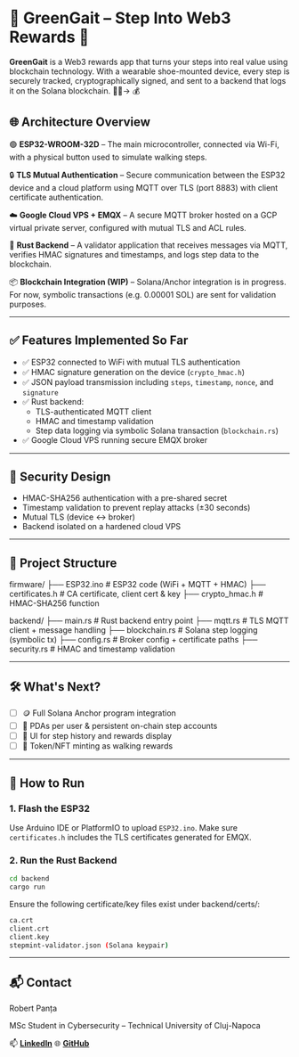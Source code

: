 # 🍃 GreenGait – Step Into Web3 Rewards 🍃

**GreenGait** is a Web3 rewards app that turns your steps into real value using blockchain technology. With a wearable shoe-mounted device, every step is securely tracked, cryptographically signed, and sent to a backend that logs it on the Solana blockchain. 🚶‍♂️→ 💰

## 🌐 Architecture Overview

🟢 **ESP32-WROOM-32D** – The main microcontroller, connected via Wi-Fi, with a physical button used to simulate walking steps.

🔒 **TLS Mutual Authentication** – Secure communication between the ESP32 device and a cloud platform using MQTT over TLS (port 8883) with client certificate authentication.

☁️ **Google Cloud VPS + EMQX** – A secure MQTT broker hosted on a GCP virtual private server, configured with mutual TLS and ACL rules.

🧠 **Rust Backend** – A validator application that receives messages via MQTT, verifies HMAC signatures and timestamps, and logs step data to the blockchain.

📦 **Blockchain Integration (WIP)** – Solana/Anchor integration is in progress. For now, symbolic transactions (e.g. 0.00001 SOL) are sent for validation purposes.

---

## ✅ Features Implemented So Far

- ✅ ESP32 connected to WiFi with mutual TLS authentication
- ✅ HMAC signature generation on the device (`crypto_hmac.h`)
- ✅ JSON payload transmission including `steps`, `timestamp`, `nonce`, and `signature`
- ✅ Rust backend:
  - TLS-authenticated MQTT client
  - HMAC and timestamp validation
  - Step data logging via symbolic Solana transaction (`blockchain.rs`)
- ✅ Google Cloud VPS running secure EMQX broker

---

## 🔐 Security Design

- HMAC-SHA256 authentication with a pre-shared secret
- Timestamp validation to prevent replay attacks (±30 seconds)
- Mutual TLS (device ↔ broker)
- Backend isolated on a hardened cloud VPS

---

## 📁 Project Structure

firmware/ ├── ESP32.ino # ESP32 code (WiFi + MQTT + HMAC) ├── certificates.h # CA certificate, client cert & key ├── crypto_hmac.h # HMAC-SHA256 function

backend/ ├── main.rs # Rust backend entry point ├── mqtt.rs # TLS MQTT client + message handling ├── blockchain.rs # Solana step logging (symbolic tx) ├── config.rs # Broker config + certificate paths ├── security.rs # HMAC and timestamp validation


---

## 🛠️ What's Next?

- [ ] 🪙 Full Solana Anchor program integration
- [ ] 🧠 PDAs per user & persistent on-chain step accounts
- [ ] 🎨 UI for step history and rewards display
- [ ] 💎 Token/NFT minting as walking rewards

---

## 🚀 How to Run

### 1. Flash the ESP32
Use Arduino IDE or PlatformIO to upload `ESP32.ino`. Make sure `certificates.h` includes the TLS certificates generated for EMQX.

### 2. Run the Rust Backend

```bash
cd backend
cargo run
```
Ensure the following certificate/key files exist under backend/certs/:

```bash
ca.crt
client.crt
client.key
stepmint-validator.json (Solana keypair)
```

---

## 📬 Contact
Robert Panța

MSc Student in Cybersecurity – Technical University of Cluj-Napoca

📫 **[LinkedIn](https://www.linkedin.com/in/robert-panta/)**
🌐 **[GitHub](https://github.com/RobCyberLab)**